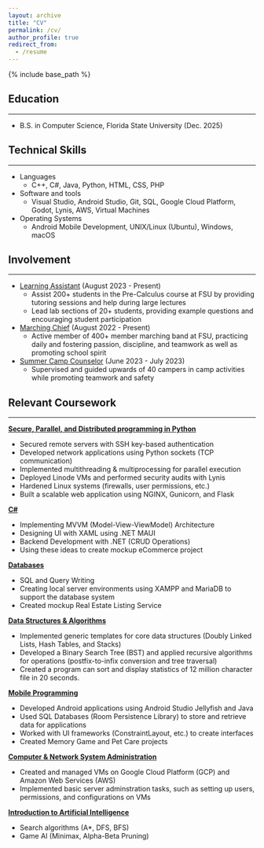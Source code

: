 ```yaml
---
layout: archive
title: "CV"
permalink: /cv/
author_profile: true
redirect_from:
  - /resume
---
```


{% include base_path %}

## Education

---

* B.S. in Computer Science, Florida State University (Dec. 2025)

## Technical Skills

---

* Languages
  * C++, C#, Java, Python, HTML, CSS, PHP
* Software and tools
  * Visual Studio, Android Studio, Git, SQL, Google Cloud Platform, Godot, Lynis, AWS, Virtual Machines
* Operating Systems
  * Android Mobile Development, UNIX/Linux (Ubuntu), Windows, macOS
  
## Involvement

---

* <ins>Learning Assistant</ins> (August 2023 - Present)
  * Assist 200+ students in the Pre-Calculus course at FSU by providing tutoring sessions and help during large lectures
  * Lead lab sections of 20+ students, providing example questions and encouraging student participation
* <ins>Marching Chief</ins> (August 2022 - Present)
  * Active member of 400+ member marching band at FSU, practicing daily and fostering passion, discipline, and teamwork as well as promoting school spirit
* <ins>Summer Camp Counselor</ins> (June 2023 - July 2023)
  * Supervised and guided upwards of 40 campers in camp activities while promoting teamwork and safety

## Relevant Coursework

---

<ins>**Secure, Parallel, and Distributed programming in Python**</ins>

  * Secured remote servers with SSH key-based authentication
  * Developed network applications using Python sockets (TCP communication)
  * Implemented multithreading & multiprocessing for parallel execution
  * Deployed Linode VMs and performed security audits with Lynis
  * Hardened Linux systems (firewalls, user permissions, etc.)
  * Built a scalable web application using NGINX, Gunicorn, and Flask

<ins>**C#**</ins>

  * Implementing MVVM (Model-View-ViewModel) Architecture
  * Designing UI with XAML using .NET MAUI
  * Backend Development with .NET (CRUD Operations)
  * Using these ideas to create mockup eCommerce project

<ins>**Databases**</ins>

  * SQL and Query Writing
  * Creating local server environments using XAMPP and MariaDB to support the database system
  * Created mockup Real Estate Listing Service

<ins>**Data Structures & Algorithms**</ins>

  * Implemented generic templates for core data structures (Doubly Linked Lists, Hash Tables, and Stacks)
  * Developed a Binary Search Tree (BST) and applied recursive algorithms for operations (postfix-to-infix conversion and tree traversal)
  * Created a program can sort and display statistics of 12 million character file in 20 seconds.

<ins>**Mobile Programming**</ins>

  * Developed Android applications using Android Studio Jellyfish and Java
  * Used SQL Databases (Room Persistence Library) to store and retrieve data for applications
  * Worked with UI frameworks (ConstraintLayout, etc.) to create interfaces
  * Created Memory Game and Pet Care projects

<ins>**Computer & Network System Administration**</ins>

  * Created and managed VMs on Google Cloud Platform (GCP) and Amazon Web Services (AWS)
  * Implemented basic server adminstration tasks, such as setting up users, permissions, and configurations on VMs

<ins>**Introduction to Artificial Intelligence**</ins>

  * Search algorithms (A*, DFS, BFS)
  * Game AI (Minimax, Alpha-Beta Pruning)
